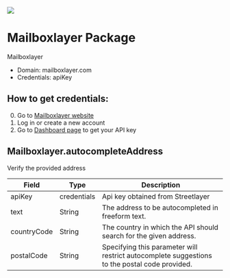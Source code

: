 [![](https://scdn.rapidapi.com/RapidAPI_banner.png)](https://rapidapi.com/package/MailboxLayer/functions?utm_source=RapidAPIGitHub_MailboxlayerFunctions&utm_medium=button&utm_content=RapidAPI_GitHub) 

# Mailboxlayer Package
Mailboxlayer
* Domain: mailboxlayer.com
* Credentials: apiKey

## How to get credentials: 
0. Go to [Mailboxlayer website](https://mailboxlayer.com) 
1. Log in or create a new account
2. Go to [Dashboard page](https://mailboxlayer.com/dashboard) to get your API key

## Mailboxlayer.autocompleteAddress
Verify the provided address

| Field      | Type       | Description
|------------|------------|----------
| apiKey     | credentials| Api key obtained from Streetlayer
| text       | String     | The address to be autocompleted in freeform text.
| countryCode| String     | The country in which the API should search for the given address.
| postalCode | String     | Specifying this parameter will restrict autocomplete suggestions to the postal code provided.

